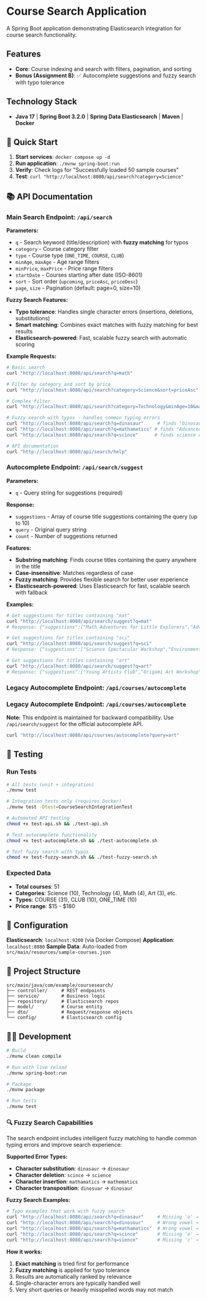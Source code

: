 # Course Search Application

A Spring Boot application demonstrating Elasticsearch integration for course search functionality.

## Features

- **Core**: Course indexing and search with filters, pagination, and sorting
- **Bonus (Assignment B)**: ✅ Autocomplete suggestions and fuzzy search with typo tolerance

## Technology Stack

- **Java 17** | **Spring Boot 3.2.0** | **Spring Data Elasticsearch** | **Maven** | **Docker**

## 🚀 Quick Start

1. **Start services**: `docker compose up -d`
2. **Run application**: `./mvnw spring-boot:run`
3. **Verify**: Check logs for "Successfully loaded 50 sample courses"
4. **Test**: `curl "http://localhost:8080/api/search?category=Science"`

## 📚 API Documentation

### Main Search Endpoint: `/api/search`

**Parameters:**
- `q` - Search keyword (title/description) with **fuzzy matching** for typos
- `category` - Course category filter
- `type` - Course type (`ONE_TIME`, `COURSE`, `CLUB`)
- `minAge`, `maxAge` - Age range filters
- `minPrice`, `maxPrice` - Price range filters
- `startDate` - Courses starting after date (ISO-8601)
- `sort` - Sort order (`upcoming`, `priceAsc`, `priceDesc`)
- `page`, `size` - Pagination (default: page=0, size=10)

**Fuzzy Search Features:**
- **Typo tolerance**: Handles single character errors (insertions, deletions, substitutions)
- **Smart matching**: Combines exact matches with fuzzy matching for best results
- **Elasticsearch-powered**: Fast, scalable fuzzy search with automatic scoring

**Example Requests:**
```bash
# Basic search
curl "http://localhost:8080/api/search?q=math"

# Filter by category and sort by price
curl "http://localhost:8080/api/search?category=Science&sort=priceAsc"

# Complex filter
curl "http://localhost:8080/api/search?category=Technology&minAge=10&maxAge=18&sort=priceAsc"

# Fuzzy search with typos - handles common typing errors
curl "http://localhost:8080/api/search?q=dinasaur"     # finds "Dinosaur Discovery Day"
curl "http://localhost:8080/api/search?q=mathamatics" # finds "Advanced Mathematics Challenge"
curl "http://localhost:8080/api/search?q=scince"      # finds science courses

# API documentation
curl "http://localhost:8080/api/search/help"
```

### Autocomplete Endpoint: `/api/search/suggest`

**Parameters:**
- `q` - Query string for suggestions (required)

**Response:**
- `suggestions` - Array of course title suggestions containing the query (up to 10)
- `query` - Original query string  
- `count` - Number of suggestions returned

**Features:**
- **Substring matching**: Finds course titles containing the query anywhere in the title
- **Case-insensitive**: Matches regardless of case
- **Fuzzy matching**: Provides flexible search for better user experience
- **Elasticsearch-powered**: Uses Elasticsearch for fast, scalable search with fallback

**Examples:**
```bash
# Get suggestions for titles containing "mat"
curl "http://localhost:8080/api/search/suggest?q=mat"
# Response: {"suggestions":["Math Adventures for Little Explorers","Advanced Mathematics Challenge","Math Olympiad Preparation"],"query":"mat","count":3}

# Get suggestions for titles containing "sci" 
curl "http://localhost:8080/api/search/suggest?q=sci"
# Response: {"suggestions":["Science Spectacular Workshop","Environmental Science Explorer","Science Fair Preparation Club","Veterinary Science Workshop"],"query":"sci","count":4}

# Get suggestions for titles containing "art"
curl "http://localhost:8080/api/search/suggest?q=art"
# Response: {"suggestions":["Young Artists Club","Origami Art Workshop","Martial Arts Introduction","Knitting and Fiber Arts"],"query":"art","count":4}
```

### Legacy Autocomplete Endpoint: `/api/courses/autocomplete`

### Legacy Autocomplete Endpoint: `/api/courses/autocomplete`

**Note:** This endpoint is maintained for backward compatibility. Use `/api/search/suggest` for the official autocomplete API.

```bash
curl "http://localhost:8080/api/courses/autocomplete?query=art"
```

## 🧪 Testing

### Run Tests
```bash
# All tests (unit + integration)
./mvnw test

# Integration tests only (requires Docker)
./mvnw test -Dtest=CourseSearchIntegrationTest

# Automated API testing
chmod +x test-api.sh && ./test-api.sh

# Test autocomplete functionality
chmod +x test-autocomplete.sh && ./test-autocomplete.sh

# Test fuzzy search with typos
chmod +x test-fuzzy-search.sh && ./test-fuzzy-search.sh
```

### Expected Data
- **Total courses**: 51
- **Categories**: Science (10), Technology (4), Math (4), Art (3), etc.
- **Types**: COURSE (31), CLUB (10), ONE_TIME (10)
- **Price range**: $15 - $180

## 🔧 Configuration

**Elasticsearch**: `localhost:9200` (via Docker Compose)
**Application**: `localhost:8080`
**Sample Data**: Auto-loaded from `src/main/resources/sample-courses.json`

## 📁 Project Structure

```
src/main/java/com/example/coursesearch/
├── controller/     # REST endpoints
├── service/        # Business logic
├── repository/     # Elasticsearch repos
├── model/          # Course entity
├── dto/            # Request/response objects
└── config/         # Elasticsearch config
```

## 🏃‍♂️ Development

```bash
# Build
./mvnw clean compile

# Run with live reload
./mvnw spring-boot:run

# Package
./mvnw package

# Run tests
./mvnw test
```

### 🔍 Fuzzy Search Capabilities

The search endpoint includes intelligent fuzzy matching to handle common typing errors and improve search experience:

**Supported Error Types:**
- **Character substitution**: `dinasaur` → `dinosaur`
- **Character deletion**: `scince` → `science` 
- **Character insertion**: `mathamatics` → `mathematics`
- **Character transposition**: `dinosuar` → `dinosaur`

**Fuzzy Search Examples:**
```bash
# Typo examples that work with fuzzy search
curl "http://localhost:8080/api/search?q=dinasaur"     # Missing 'o' → finds "Dinosaur Discovery Day"
curl "http://localhost:8080/api/search?q=dinosour"     # Wrong vowel → finds "Dinosaur Discovery Day"  
curl "http://localhost:8080/api/search?q=mathamatics"  # Wrong vowel → finds "Advanced Mathematics Challenge"
curl "http://localhost:8080/api/search?q=scince"       # Missing 'e' → finds all science courses
curl "http://localhost:8080/api/search?q=sience"       # Missing 'c' → finds all science courses
```

**How it works:**
1. **Exact matching** is tried first for performance
2. **Fuzzy matching** is applied for typo tolerance  
3. Results are automatically ranked by relevance
4. Single-character errors are typically handled well
5. Very short queries or heavily misspelled words may not match
